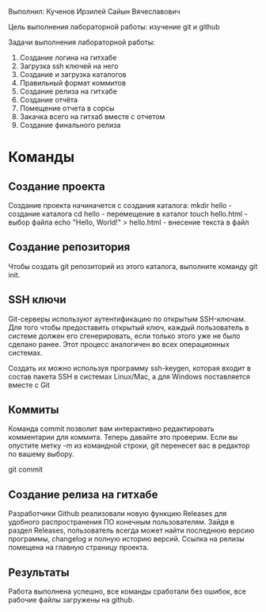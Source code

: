 Выполнил: Кученов Ирзилей Сайын Вячеславович

Цель выполнения лабораторной работы: изучение git и github

Задачи выполнения лабораторной работы:
1) Создание логина на гитхабе
2) Загрузка ssh ключей на него
3) Создание и загрузка каталогов
4) Правильный формат коммитов
5) Создание релиза на гитхабе
6) Создание отчёта
7) Помещение отчета в сорсы
8) Закачка всего на гитхаб вместе с отчетом
9) Создание финального релиза


# Команды

## Создание проекта

Создание проекта начиначется с создания каталога:
mkdir hello - создание каталога
cd hello - перемещение в каталог
touch hello.html - выбор файла
echo "Hello, World!" > hello.html - внесение текста в файл

##  Создание репозитория

Чтобы создать git репозиторий из этого каталога, выполните команду git init.

## SSH ключи

Git-серверы используют аутентификацию по открытым SSH-ключам. Для того чтобы предоставить открытый ключ, каждый пользователь в системе должен его сгенерировать, если только этого уже не было сделано ранее. Этот процесс аналогичен во всех операционных системах.

Создать их можно используя программу ssh-keygen, которая входит в состав пакета SSH в системах Linux/Mac, а для Windows поставляется вместе с Git

## Коммиты

Команда commit позволит вам интерактивно редактировать комментарии для коммита. Теперь давайте это проверим.
Если вы опустите метку -m из командной строки, git перенесет вас в редактор по вашему выбору.

git commit

## Создание релиза на гитхабе

Разработчики Github реализовали новую функцию Releases для удобного распространения ПО конечным пользователям. Зайдя в раздел Releases, пользователь всегда может найти последнюю версию программы, changelog и полную историю версий. Ссылка на релизы помещена на главную страницу проекта.

## Результаты
Работа выполнена успешно, все команды сработали без ошибок, все рабочие файлы загружены на github.
